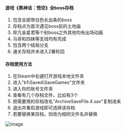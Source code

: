 <h4>游戏《黑神话：悟空》全boss存档</h4>
<ol>
<li>包含全部带白色长血条的boss</li>
<li>存档点为首次遇见boss前的土地庙</li>
<li>除亢金星君等个别boss之外其他均有出场动画</li>
<li>马哥和四妹等支线均有完成</li>
<li>包含两个结局分支</li>
<li>通关存档并未进入2番轮回</li>
</ol>

<h4>存档使用方法</h4>
<ol>
<li>在Steam中右键打开游戏本地文件夹</li>
<li>进入"b1\Saved\SaveGames"文件夹</li>
<li>进入你的账号文件夹</li>
<li>查看有几个存档文件，比如有3个</li>
<li>把需要用的存档改名"ArchiveSaveFile.4.sav"复制进来</li>
<li>退出并重启游戏即可选择该存档</li>
<li>若要替换某存档，则改为相同文件名并替换</li>
</ol>

![image](https://github.com/shitarayuuhi/Black_Myth_Wukong_Save_Files/blob/main/img/2358720_20240928145816_1.png)
